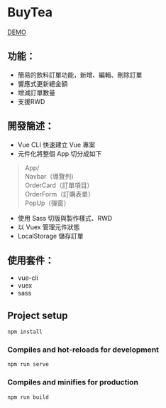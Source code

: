# BuyTea

[DEMO](https://jyun9504.github.io/buytea/dist/)

## 功能：
- 簡易的飲料訂單功能，新增、編輯、刪除訂單
- 響應式更新總金額
- 增減訂單數量
- 支援RWD


## 開發簡述：

- Vue CLI 快速建立 Vue 專案
- 元件化將整個 App 切分成如下

> App/  
>  Navbar（導覽列)  
>  OrderCard（訂單項目）  
>  OrderForm（訂購表單）  
>  PopUp（彈窗）    

- 使用 Sass 切版與製作樣式、RWD
- 以 Vuex 管理元件狀態
- LocalStorage 儲存訂單


## 使用套件：
- vue-cli
- vuex
- sass


## Project setup
```
npm install
```

### Compiles and hot-reloads for development
```
npm run serve
```

### Compiles and minifies for production
```
npm run build
```

